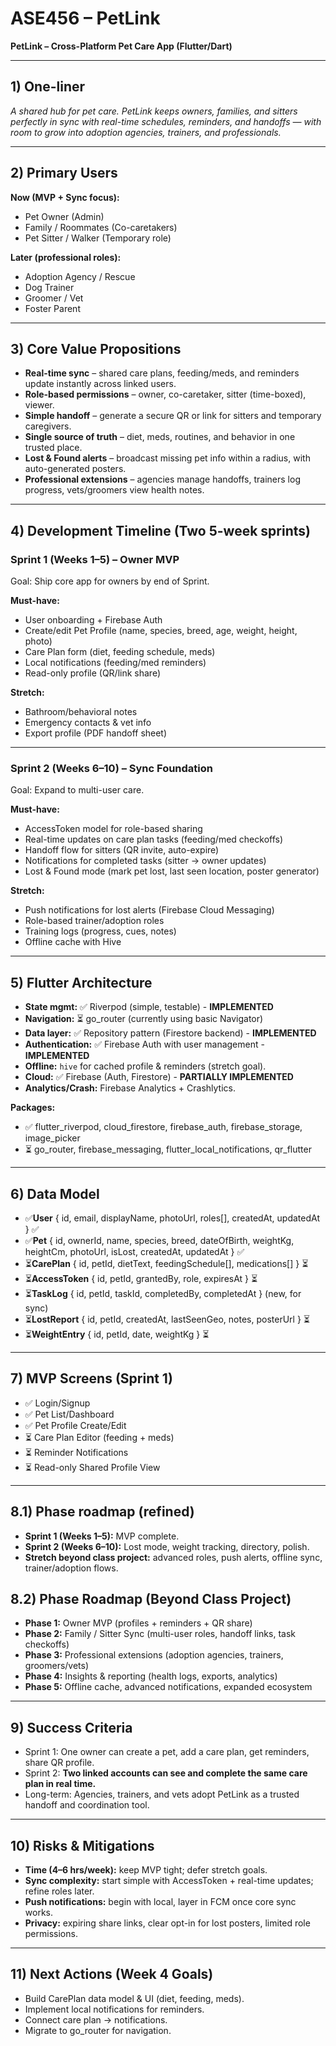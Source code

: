 # ASE456 – PetLink  
**PetLink – Cross-Platform Pet Care App (Flutter/Dart)**  

---

## 1) One-liner  
*A shared hub for pet care. PetLink keeps owners, families, and sitters perfectly in sync with real-time schedules, reminders, and handoffs — with room to grow into adoption agencies, trainers, and professionals.*  

---

## 2) Primary Users  

**Now (MVP + Sync focus):**  
- Pet Owner (Admin)  
- Family / Roommates (Co-caretakers)  
- Pet Sitter / Walker (Temporary role)  

**Later (professional roles):**  
- Adoption Agency / Rescue  
- Dog Trainer  
- Groomer / Vet  
- Foster Parent  

---

## 3) Core Value Propositions  
- **Real-time sync** – shared care plans, feeding/meds, and reminders update instantly across linked users.  
- **Role-based permissions** – owner, co-caretaker, sitter (time-boxed), viewer.  
- **Simple handoff** – generate a secure QR or link for sitters and temporary caregivers.  
- **Single source of truth** – diet, meds, routines, and behavior in one trusted place.  
- **Lost & Found alerts** – broadcast missing pet info within a radius, with auto-generated posters.  
- **Professional extensions** – agencies manage handoffs, trainers log progress, vets/groomers view health notes.  

---

## 4) Development Timeline (Two 5-week sprints)  

### Sprint 1 (Weeks 1–5) – **Owner MVP**  
Goal: Ship core app for owners by end of Sprint.  

**Must-have:**  
- User onboarding + Firebase Auth  
- Create/edit Pet Profile (name, species, breed, age, weight, height, photo)  
- Care Plan form (diet, feeding schedule, meds)  
- Local notifications (feeding/med reminders)  
- Read-only profile (QR/link share)  

**Stretch:**  
- Bathroom/behavioral notes  
- Emergency contacts & vet info  
- Export profile (PDF handoff sheet)  

---

### Sprint 2 (Weeks 6–10) – **Sync Foundation**  
Goal: Expand to multi-user care.  

**Must-have:**  
- AccessToken model for role-based sharing  
- Real-time updates on care plan tasks (feeding/med checkoffs)  
- Handoff flow for sitters (QR invite, auto-expire)  
- Notifications for completed tasks (sitter → owner updates)  
- Lost & Found mode (mark pet lost, last seen location, poster generator)  

**Stretch:**  
- Push notifications for lost alerts (Firebase Cloud Messaging)  
- Role-based trainer/adoption roles  
- Training logs (progress, cues, notes)  
- Offline cache with Hive  

---

## 5) Flutter Architecture  
- **State mgmt:** ✅ Riverpod (simple, testable) - **IMPLEMENTED**
- **Navigation:** ⏳ go_router (currently using basic Navigator)
- **Data layer:** ✅ Repository pattern (Firestore backend) - **IMPLEMENTED**
- **Authentication:** ✅ Firebase Auth with user management - **IMPLEMENTED**
- **Offline:** `hive` for cached profile & reminders (stretch goal).
- **Cloud:** ✅ Firebase (Auth, Firestore) - **PARTIALLY IMPLEMENTED**
- **Analytics/Crash:** Firebase Analytics + Crashlytics.

**Packages:**  
- ✅ flutter_riverpod, cloud_firestore, firebase_auth, firebase_storage, image_picker  
- ⏳ go_router, firebase_messaging, flutter_local_notifications, qr_flutter  

---

## 6) Data Model  
- ✅**User** { id, email, displayName, photoUrl, roles[], createdAt, updatedAt } ✅  
- ✅**Pet** { id, ownerId, name, species, breed, dateOfBirth, weightKg, heightCm, photoUrl, isLost, createdAt, updatedAt } ✅  
- ⏳**CarePlan** { id, petId, dietText, feedingSchedule[], medications[] } ⏳  
- ⏳**AccessToken** { id, petId, grantedBy, role, expiresAt } ⏳  
- ⏳**TaskLog** { id, petId, taskId, completedBy, completedAt } (new, for sync)  
- ⏳**LostReport** { id, petId, createdAt, lastSeenGeo, notes, posterUrl } ⏳  
- ⏳**WeightEntry** { id, petId, date, weightKg } ⏳  

---

## 7) MVP Screens (Sprint 1)  
- ✅ Login/Signup  
- ✅ Pet List/Dashboard  
- ✅ Pet Profile Create/Edit  
- ⏳ Care Plan Editor (feeding + meds)  
- ⏳ Reminder Notifications  
- ⏳ Read-only Shared Profile View  

---

## 8.1) Phase roadmap (refined)

- **Sprint 1 (Weeks 1–5):** MVP complete.
- **Sprint 2 (Weeks 6–10):** Lost mode, weight tracking, directory, polish.
- **Stretch beyond class project:** advanced roles, push alerts, offline sync, trainer/adoption flows.

## 8.2) Phase Roadmap (Beyond Class Project)  
- **Phase 1:** Owner MVP (profiles + reminders + QR share)  
- **Phase 2:** Family / Sitter Sync (multi-user roles, handoff links, task checkoffs)  
- **Phase 3:** Professional extensions (adoption agencies, trainers, groomers/vets)  
- **Phase 4:** Insights & reporting (health logs, exports, analytics)  
- **Phase 5:** Offline cache, advanced notifications, expanded ecosystem  

---

## 9) Success Criteria  
- Sprint 1: One owner can create a pet, add a care plan, get reminders, share QR profile.  
- Sprint 2: **Two linked accounts can see and complete the same care plan in real time.**  
- Long-term: Agencies, trainers, and vets adopt PetLink as a trusted handoff and coordination tool.  

---

## 10) Risks & Mitigations  
- **Time (4–6 hrs/week):** keep MVP tight; defer stretch goals.  
- **Sync complexity:** start simple with AccessToken + real-time updates; refine roles later.  
- **Push notifications:** begin with local, layer in FCM once core sync works.  
- **Privacy:** expiring share links, clear opt-in for lost posters, limited role permissions.  

---

## 11) Next Actions (Week 4 Goals)  
- Build CarePlan data model & UI (diet, feeding, meds).  
- Implement local notifications for reminders.  
- Connect care plan → notifications.  
- Migrate to go_router for navigation.  

